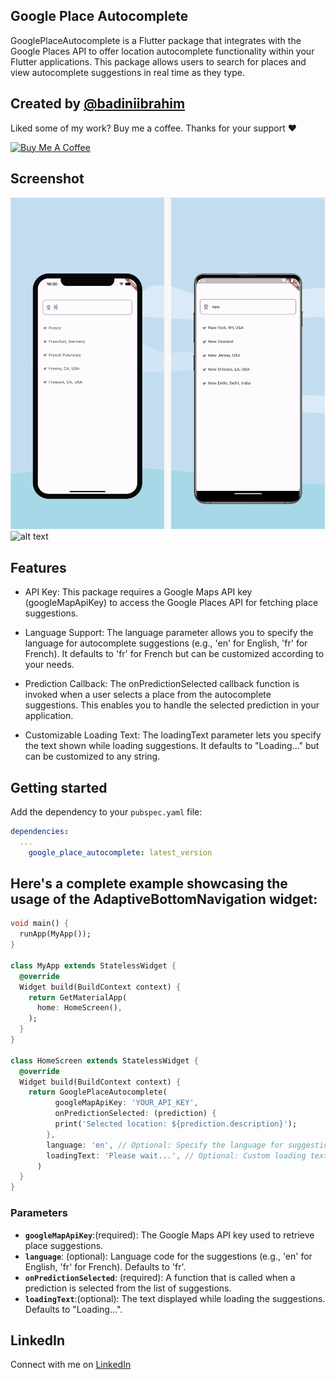 <!--
This README describes the package. If you publish this package to pub.dev,
this README's contents appear on the landing page for your package.

For information about how to write a good package README, see the guide for
[writing package pages](https://dart.dev/guides/libraries/writing-package-pages).

For general information about developing packages, see the Dart guide for
[creating packages](https://dart.dev/guides/libraries/create-library-packages)
and the Flutter guide for
[developing packages and plugins](https://flutter.dev/developing-packages).
-->

## Google Place Autocomplete

GooglePlaceAutocomplete is a Flutter package that integrates with the Google Places API to offer location autocomplete functionality within your Flutter applications. This package allows users to search for places and view autocomplete suggestions in real time as they type.

## Created by [@badiniibrahim](https://github.com/badiniibrahim)

Liked some of my work? Buy me a coffee. Thanks for your support :heart:

<a href="https://buymeacoffee.com/toncopilote" target="_blank"><img src="https://cdn.buymeacoffee.com/buttons/v2/default-blue.png" alt="Buy Me A Coffee" height=64></a>

## Screenshot

![alt text](1.png)
![alt text](2.png)

## Features

- API Key: This package requires a Google Maps API key (googleMapApiKey) to access the Google Places API for fetching place suggestions.

- Language Support: The language parameter allows you to specify the language for autocomplete suggestions (e.g., 'en' for English, 'fr' for French). It defaults to 'fr' for French but can be customized according to your needs.

- Prediction Callback: The onPredictionSelected callback function is invoked when a user selects a place from the autocomplete suggestions. This enables you to handle the selected prediction in your application.

- Customizable Loading Text: The loadingText parameter lets you specify the text shown while loading suggestions. It defaults to "Loading..." but can be customized to any string.

## Getting started

Add the dependency to your `pubspec.yaml` file:

```yaml
dependencies:
  ...
    google_place_autocomplete: latest_version
```

## Here's a complete example showcasing the usage of the AdaptiveBottomNavigation widget:

```dart
void main() {
  runApp(MyApp());
}

class MyApp extends StatelessWidget {
  @override
  Widget build(BuildContext context) {
    return GetMaterialApp(
      home: HomeScreen(),
    );
  }
}

class HomeScreen extends StatelessWidget {
  @override
  Widget build(BuildContext context) {
    return GooglePlaceAutocomplete(
          googleMapApiKey: 'YOUR_API_KEY',
          onPredictionSelected: (prediction) {
          print('Selected location: ${prediction.description}');
        },
        language: 'en', // Optional: Specify the language for suggestions
        loadingText: 'Please wait...', // Optional: Custom loading text
      )
  }
}


```

### Parameters

- **`googleMapApiKey`**:(required): The Google Maps API key used to retrieve place suggestions.
- **`language`**: (optional): Language code for the suggestions (e.g., 'en' for English, 'fr' for French). Defaults to 'fr'.
- **`onPredictionSelected`**: (required): A function that is called when a prediction is selected from the list of suggestions.
- **`loadingText`**:(optional): The text displayed while loading the suggestions. Defaults to "Loading...".

## LinkedIn

Connect with me on [LinkedIn](https://www.linkedin.com/in/badini-ibrahim-sawadogo-306b119b/)
